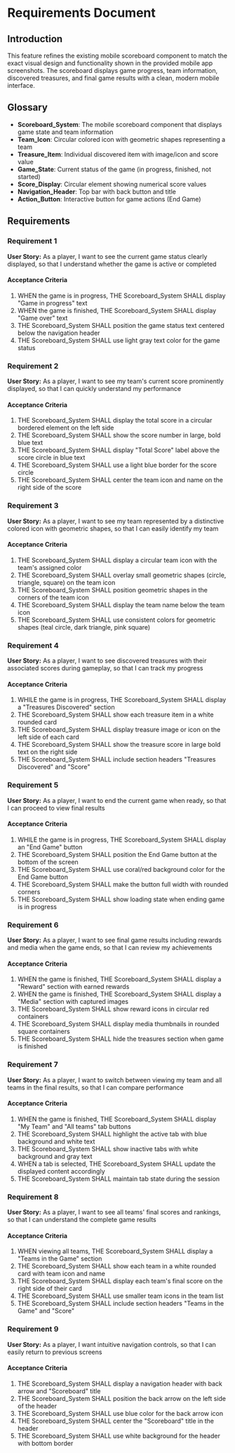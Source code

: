 # Requirements Document

## Introduction

This feature refines the existing mobile scoreboard component to match the exact visual design and functionality shown in the provided mobile app screenshots. The scoreboard displays game progress, team information, discovered treasures, and final game results with a clean, modern mobile interface.

## Glossary

- **Scoreboard_System**: The mobile scoreboard component that displays game state and team information
- **Team_Icon**: Circular colored icon with geometric shapes representing a team
- **Treasure_Item**: Individual discovered item with image/icon and score value
- **Game_State**: Current status of the game (in progress, finished, not started)
- **Score_Display**: Circular element showing numerical score values
- **Navigation_Header**: Top bar with back button and title
- **Action_Button**: Interactive button for game actions (End Game)

## Requirements

### Requirement 1

**User Story:** As a player, I want to see the current game status clearly displayed, so that I understand whether the game is active or completed

#### Acceptance Criteria

1. WHEN the game is in progress, THE Scoreboard_System SHALL display "Game in progress" text
2. WHEN the game is finished, THE Scoreboard_System SHALL display "Game over" text  
3. THE Scoreboard_System SHALL position the game status text centered below the navigation header
4. THE Scoreboard_System SHALL use light gray text color for the game status

### Requirement 2

**User Story:** As a player, I want to see my team's current score prominently displayed, so that I can quickly understand my performance

#### Acceptance Criteria

1. THE Scoreboard_System SHALL display the total score in a circular bordered element on the left side
2. THE Scoreboard_System SHALL show the score number in large, bold blue text
3. THE Scoreboard_System SHALL display "Total Score" label above the score circle in blue text
4. THE Scoreboard_System SHALL use a light blue border for the score circle
5. THE Scoreboard_System SHALL center the team icon and name on the right side of the score

### Requirement 3

**User Story:** As a player, I want to see my team represented by a distinctive colored icon with geometric shapes, so that I can easily identify my team

#### Acceptance Criteria

1. THE Scoreboard_System SHALL display a circular team icon with the team's assigned color
2. THE Scoreboard_System SHALL overlay small geometric shapes (circle, triangle, square) on the team icon
3. THE Scoreboard_System SHALL position geometric shapes in the corners of the team icon
4. THE Scoreboard_System SHALL display the team name below the team icon
5. THE Scoreboard_System SHALL use consistent colors for geometric shapes (teal circle, dark triangle, pink square)

### Requirement 4

**User Story:** As a player, I want to see discovered treasures with their associated scores during gameplay, so that I can track my progress

#### Acceptance Criteria

1. WHILE the game is in progress, THE Scoreboard_System SHALL display a "Treasures Discovered" section
2. THE Scoreboard_System SHALL show each treasure item in a white rounded card
3. THE Scoreboard_System SHALL display treasure image or icon on the left side of each card
4. THE Scoreboard_System SHALL show the treasure score in large bold text on the right side
5. THE Scoreboard_System SHALL include section headers "Treasures Discovered" and "Score"

### Requirement 5

**User Story:** As a player, I want to end the current game when ready, so that I can proceed to view final results

#### Acceptance Criteria

1. WHILE the game is in progress, THE Scoreboard_System SHALL display an "End Game" button
2. THE Scoreboard_System SHALL position the End Game button at the bottom of the screen
3. THE Scoreboard_System SHALL use coral/red background color for the End Game button
4. THE Scoreboard_System SHALL make the button full width with rounded corners
5. THE Scoreboard_System SHALL show loading state when ending game is in progress

### Requirement 6

**User Story:** As a player, I want to see final game results including rewards and media when the game ends, so that I can review my achievements

#### Acceptance Criteria

1. WHEN the game is finished, THE Scoreboard_System SHALL display a "Reward" section with earned rewards
2. WHEN the game is finished, THE Scoreboard_System SHALL display a "Media" section with captured images
3. THE Scoreboard_System SHALL show reward icons in circular red containers
4. THE Scoreboard_System SHALL display media thumbnails in rounded square containers
5. THE Scoreboard_System SHALL hide the treasures section when game is finished

### Requirement 7

**User Story:** As a player, I want to switch between viewing my team and all teams in the final results, so that I can compare performance

#### Acceptance Criteria

1. WHEN the game is finished, THE Scoreboard_System SHALL display "My Team" and "All teams" tab buttons
2. THE Scoreboard_System SHALL highlight the active tab with blue background and white text
3. THE Scoreboard_System SHALL show inactive tabs with white background and gray text
4. WHEN a tab is selected, THE Scoreboard_System SHALL update the displayed content accordingly
5. THE Scoreboard_System SHALL maintain tab state during the session

### Requirement 8

**User Story:** As a player, I want to see all teams' final scores and rankings, so that I can understand the complete game results

#### Acceptance Criteria

1. WHEN viewing all teams, THE Scoreboard_System SHALL display a "Teams in the Game" section
2. THE Scoreboard_System SHALL show each team in a white rounded card with team icon and name
3. THE Scoreboard_System SHALL display each team's final score on the right side of their card
4. THE Scoreboard_System SHALL use smaller team icons in the team list
5. THE Scoreboard_System SHALL include section headers "Teams in the Game" and "Score"

### Requirement 9

**User Story:** As a player, I want intuitive navigation controls, so that I can easily return to previous screens

#### Acceptance Criteria

1. THE Scoreboard_System SHALL display a navigation header with back arrow and "Scoreboard" title
2. THE Scoreboard_System SHALL position the back arrow on the left side of the header
3. THE Scoreboard_System SHALL use blue color for the back arrow icon
4. THE Scoreboard_System SHALL center the "Scoreboard" title in the header
5. THE Scoreboard_System SHALL use white background for the header with bottom border